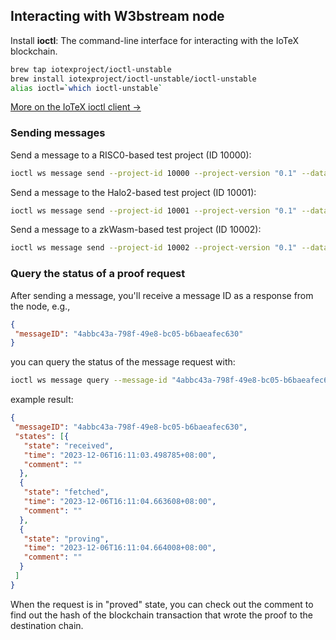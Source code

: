 ## Interacting with W3bstream node

Install **ioctl**: The command-line interface for interacting with the IoTeX blockchain.

```bash
brew tap iotexproject/ioctl-unstable
brew install iotexproject/ioctl-unstable/ioctl-unstable
alias ioctl=`which ioctl-unstable`
```

[More on the IoTeX ioctl client →](https://docs.iotex.io/the-iotex-stack/wallets/command-line-client)

### Sending messages

Send a message to a RISC0-based test project (ID 10000):

```bash
ioctl ws message send --project-id 10000 --project-version "0.1" --data "{\"private_input\":\"14\", \"public_input\":\"3,34\", \"receipt_type\":\"Snark\"}"
```

Send a message to the Halo2-based test project (ID 10001):

```bash
ioctl ws message send --project-id 10001 --project-version "0.1" --data "{\"private_a\": 3, \"private_b\": 4}"
```

Send a message to a zkWasm-based test project (ID 10002):

```bash
ioctl ws message send --project-id 10002 --project-version "0.1" --data "{\"private_input\": [1, 1] , \"public_input\": [] }"
```

### Query the status of a proof request

After sending a message, you'll receive a message ID as a response from the node, e.g.,

```json
{
 "messageID": "4abbc43a-798f-49e8-bc05-b6baeafec630"
}
```

you can query the status of the message request with:

```bash
ioctl ws message query --message-id "4abbc43a-798f-49e8-bc05-b6baeafec630"
```

example result:

```json
{
 "messageID": "4abbc43a-798f-49e8-bc05-b6baeafec630",
 "states": [{
   "state": "received",
   "time": "2023-12-06T16:11:03.498785+08:00",
   "comment": ""
  },
  {
   "state": "fetched",
   "time": "2023-12-06T16:11:04.663608+08:00",
   "comment": ""
  },
  {
   "state": "proving",
   "time": "2023-12-06T16:11:04.664008+08:00",
   "comment": ""
  }
 ]
}
```

When the request is in "proved" state, you can check out the comment to find out the hash of the blockchain transaction that wrote the proof to the destination chain.
